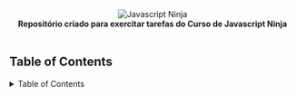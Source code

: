 <div align="center">
	<img src="https://udemy-images.udemy.com/course/750x422/1209500_0fd7.jpg" alt="Javascript Ninja"/>
	<br>
  <strong>Repositório criado para exercitar tarefas do Curso de Javascript Ninja</strong>
</div>
<br>

<h2>Table of Contents</h2>
<details>
  <summary>Table of Contents</summary>
	<li><a href="#about">About</a></li>
  <li><a href="#install">Install</a></li>
  <li><a href="#demo">Demo</a></li>
	<li><a href="#others">Others</a></li>
  <li><a href="#contribute">Contribute</a></li>
  <li><a href="#license">License</a></li>
</details>
